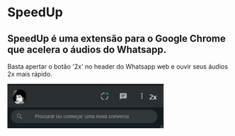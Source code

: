 # SpeedUp 

## **SpeedUp** é uma extensão para o Google Chrome que acelera o áudios do Whatsapp.  

Basta apertar o botão '2x' no header do Whatsapp web e ouvir seus áudios 2x mais rápido.

![imag](img.jpeg)
